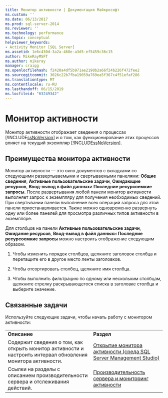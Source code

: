 ```yaml
---
title: Монитор активности | Документация Майкрософт
ms.custom: ''
ms.date: 06/13/2017
ms.prod: sql-server-2014
ms.reviewer: ''
ms.technology: performance
ms.topic: conceptual
helpviewer_keywords:
- Activity Monitor [SQL Server]
ms.assetid: 1e6c430d-3a2a-468e-a3d5-ef5459c36c15
author: MikeRayMSFT
ms.author: mikeray
manager: craigg
ms.openlocfilehash: f2420a4df5b971ae2190b2a66f24b226f472fee2
ms.sourcegitcommit: 3026c22b7fba19059a769ea5f367c4f51efaf286
ms.translationtype: MT
ms.contentlocale: ru-RU
ms.lasthandoff: 06/15/2019
ms.locfileid: "63249342"
---
```

# <a name="activity-monitor"></a>Монитор активности
  Монитор активности отображает сведения о процессах [!INCLUDE[ssNoVersion](../../includes/ssnoversion-md.md)] и о том, как функционирование этих процессов влияет на текущий экземпляр [!INCLUDE[ssNoVersion](../../includes/ssnoversion-md.md)].  
  
## <a name="benefits-of-activity-monitor"></a>Преимущества монитора активности  
 Монитор активности — это окно документов с вкладками со следующими развертываемыми и свертываемыми панелями: **Общие сведения**, **Активные пользовательские задачи**, **Ожидающие ресурсов**, **Ввод-вывод в файл данных**и **Последние ресурсоемкие запросы**. После развертывания любой панели монитор активности выполняет запрос к экземпляру для получения необходимых сведений. При свертывании панели выполнение всех операций запроса для этой панели приостанавливается. Также можно одновременно развернуть одну или более панелей для просмотра различных типов активности в экземпляре.  
  
 Для столбцов на панели **Активные пользовательские задачи**, **Ожидание ресурсов**, **Ввод-вывод в файл данных**и **Последние ресурсоемкие запросы** можно настроить отображение следующим образом.  
  
1.  Чтобы изменить порядок столбцов, щелкните заголовок столбца и перетащите его в другое место ленты заголовков.  
  
2.  Чтобы отсортировать столбец, щелкните имя столбца.  
  
3.  Чтобы выполнить фильтрацию по одному или нескольким столбцам, щелкните стрелку раскрывающегося списка в заголовке столбца и выберите значение.  
  
## <a name="related-tasks"></a>Связанные задачи  
 Используйте следующие задачи, чтобы начать работу с монитором активности:  
  
|||  
|-|-|  
|**Описание**|**Раздел**|  
|Содержит сведения о том, как открыть монитор активности и настроить интервал обновления монитора активности.|[Открытие монитора активности (среда SQL Server Management Studio)](../performance-monitor/open-activity-monitor-sql-server-management-studio.md)|  
|Ссылки на разделы с описанием производительности сервера и отслеживания действий.|[Производительность сервера и мониторинг активности](../performance/server-performance-and-activity-monitoring.md)|  
  
  
